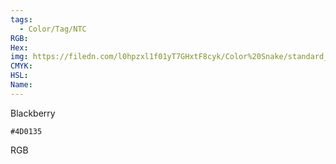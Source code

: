 ```yaml
---
tags:
  - Color/Tag/NTC
RGB:
Hex:
img: https://filedn.com/l0hpzxl1f01yT7GHxtF8cyk/Color%20Snake/standard_csv_to_svg//4D0135.svg
CMYK:
HSL:
Name:
---
```

Blackberry
```palette
#4D0135
```
RGB
